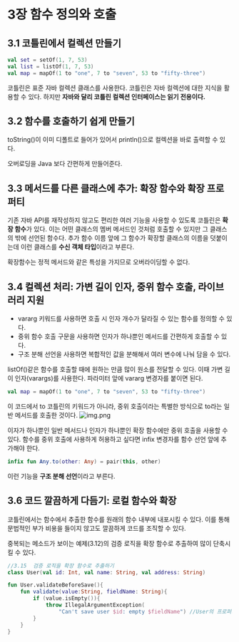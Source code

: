 # 3장 함수 정의와 호출
## 3.1 코틀린에서 컬렉션 만들기 
```Kotlin
val set = setOf(1, 7, 53)
val list = listOf(1, 7, 53)
val map = mapOf(1 to "one", 7 to "seven", 53 to "fifty-three")
```
코틀린은 표준 자바 컬렉션 클래스를 사용한다. 코틀린은 자바 컬렉션에 대한 지식을 활용할 수 있다. 
하지만 **자바와 달리 코틀린 컬렉션 인터페이스는 읽기 전용이다.**

## 3.2 함수를 호출하기 쉽게 만들기
toString()이 이미 디폴트로 들어가 있어서 println()으로 컬렉션을 바로 출력할 수 있다.
 
오버로딩을 Java 보다 간편하게 만들어준다. 

## 3.3 메서드를 다른 클래스에 추가: 확장 함수와 확장 프로퍼티
기존 자바 API를 재작성하지 않고도 편리한 여러 기능을 사용할 수 있도록 코틀린은 **확장 함수**가 있다.
이는 어떤 클래스의 멤버 메서드인 것처럼 호출할 수 있지만 그 클래스의 밖에 선언된 함수다. 
추가 함수 이름 앞에 그 함수가 확장할 클래스의 이름을 덧붙이는데 이런 클래스를 **수신 객체 타입**이라고 부른다.

확장함수는 정적 메서드와 같은 특성을 가지므로 오버라이딩할 수 없다.

## 3.4 컬렉션 처리: 가변 길이 인자, 중위 함수 호출, 라이브러리 지원
- vararg 키워드를 사용하면 호출 시 인자 개수가 달라질 수 있는 함수를 정의할 수 있다.
- 중위 함수 호출 구문을 사용하면 인자가 하나뿐인 메서드를 간편하게 호출할 수 있다.
- 구조 분해 선언을 사용하면 복합적인 값을 분해해서 여러 변수에 나눠 담을 수 있다.

listOf()같은 함수를 호출할 때에 원하는 만큼 많이 원소를 전달할 수 있다. 이때 가변 길이 인자(varargs)를 사용한다. 
파라미터 앞에 vararg 변경자를 붙이면 된다.

```kotlin
val map = mapOf(1 to "one", 7 to "seven", 53 to "fifty-three")
```
이 코드에서 to 코틀린의 키워드가 아니라, 중위 호출이라는 특별한 방식으로 to라는 일반 메서드를 호출한 것이다.
![img.png](img.png)

이자가 하나뿐인 일반 메서드나 인자가 하나뿐인 확장 함수에만 중위 호출을 사용할 수 있다. 
함수를 중위 호출에 사용하게 허용하고 싶다면 infix 변경자를 함수 선언 앞에 추가해야 한다.

```kotlin
infix fun Any.to(other: Any) = pair(this, other)
```

이런 기능을 **구조 분해 선언**이라고 부른다.

## 3.6 코드 깔끔하게 다듬기: 로컬 함수와 확장
코틀린에서는 함수에서 추출한 함수를 원래의 함수 내부에 내포시킬 수 있다. 이를 통해 문법적인 부가 비용을 들이지 않고도 깔끔하게 코드를 조직할 수 있다.

중복되는 메소드가 보이는 예제(3.12)의 검증 로직을 확장 함수로 추출하여 많이 단축시킬 수 있다.

```kotlin
//3.15  검증 로직을 확장 함수로 추출하기 
class User(val id: Int, val name: String, val address: String)

fun User.validateBeforeSave(){
    fun validate(value:String, fieldName: String){
        if (value.isEmpty()){
            throw IllegalArgumentException(
                "Can't save user $id: empty $fieldName") //User의 프로퍼티를 직접 사용할 수 있다.
        }
    }
}

```
